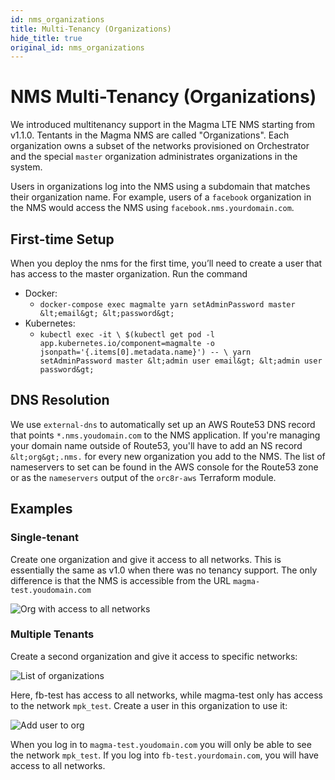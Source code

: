 ```yaml
---
id: nms_organizations
title: Multi-Tenancy (Organizations)
hide_title: true
original_id: nms_organizations
---
```


# NMS Multi-Tenancy (Organizations)

We introduced multitenancy support in the Magma LTE NMS starting from v1.1.0.
Tentants in the Magma NMS are called "Organizations". Each organization owns
a subset of the networks provisioned on Orchestrator and the special `master`
organization administrates organizations in the system.

Users in organizations log into the NMS using a subdomain that matches their
organization name. For example, users of a `facebook` organization in the NMS
would access the NMS using `facebook.nms.yourdomain.com`.

## First-time Setup

When you deploy the nms for the first time, you’ll need to create a user that
has access to the master organization. Run the command

* Docker:
    * `docker-compose exec magmalte yarn setAdminPassword master &lt;email&gt; &lt;password&gt;`
* Kubernetes:
    * `kubectl exec -it \
          $(kubectl get pod -l app.kubernetes.io/component=magmalte -o jsonpath='{.items[0].metadata.name}') -- \
          yarn setAdminPassword master &lt;admin user email&gt; &lt;admin user password&gt;`
          
## DNS Resolution

We use `external-dns` to automatically set up an AWS Route53 DNS record that
points `*.nms.youdomain.com` to the NMS application. If you're managing your
domain name outside of Route53, you'll have to add an NS record `&lt;org&gt;.nms.`
for every new organization you add to the NMS. The list of nameservers to set
can be found in the AWS console for the Route53 zone or as the `nameservers`
output of the `orc8r-aws` Terraform module.

## Examples

### Single-tenant

Create one organization and give it access to all networks. This is essentially
the same as v1.0 when there was no tenancy support. The only difference is that
the NMS is accessible from the URL `magma-test.youdomain.com`

![Org with access to all networks](/assets/nms/org_all_networks.png)

### Multiple Tenants

Create a second organization and give it access to specific networks:

![List of organizations](/assets/nms/org_multiple_list.png)

Here, fb-test has access to all networks, while magma-test only has access
to the network `mpk_test`. Create a user in this organization to use it:

![Add user to org](/assets/nms/org_add_user.png)

When you log in to `magma-test.youdomain.com` you will only be able to see the
network `mpk_test`. If you log into `fb-test.yourdomain.com`, you will
have access to all networks.
